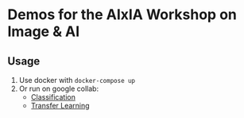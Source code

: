 # Demos for the AIxIA Workshop on Image & AI

## Usage
1. Use docker with ```docker-compose up```
2. Or run on google collab:
    - [Classification](https://colab.research.google.com/github/AMAI-GmbH/AIxIA-Workshop-Image-AI/blob/master/notebooks/classification.ipynb)
    - [Transfer Learning](https://colab.research.google.com/github/AMAI-GmbH/AIxIA-Workshop-Image-AI/blob/master/notebooks/transfer_learning.ipynb)